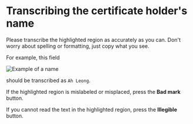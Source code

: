 # Transcribing the certificate holder's name

Please transcribe the highlighted region as accurately as you can. Don't worry about spelling or formatting, just copy what you see.

For example, this field

![Example of a name](/images/cedt_name.png)

should be transcribed as `Ah Leong`.

If the highlighted region is mislabeled or misplaced, press the **Bad mark** button.

If you cannot read the text in the highlighted region, press the **Illegible** button.